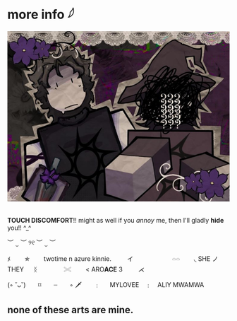 # more info 𓆪
![image alt](https://github.com/OhMySpawn/OhMySpawn/blob/8f73055483536346ae9b55d51ea63993eb96f152/d11e3fed308b5c3d6a71aa193f7e29c8.jpg) 
⠀

**TOUCH DISCOMFORT**!! might as well if you *annoy* me, then I'll gladly **hide** you!! ^_^


︶ ⏝ ︶ ୨୧ ︶ ⏝ ︶

    
   ﾒ　 　✯　　 twotime n azure kinnie. 　　  イ
　　　　  𓏏𓏏  　◟  SHE  ノ THEY 　 ᛝ
　　　　𓏵　  　< ARO**ACE** 3 　 　⋌

(◦ ˘ᴗ˘)  ⌑  ┈  ◦ 🗡  ﹕   MYLOVEE ﹕ ALIY MWAMWA

## none of these arts are mine. 
